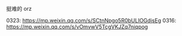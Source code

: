 挺难的 orz

0323: https://mp.weixin.qq.com/s/SCtnNpgo5R0bULIOGdjsEg
0316: https://mp.weixin.qq.com/s/vOmvwV5TcgVKJZq7niqpog
